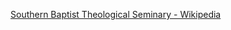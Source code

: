 ﻿[Southern Baptist Theological Seminary - Wikipedia](https://en.wikipedia.org/wiki/Southern_Baptist_Theological_Seminary)